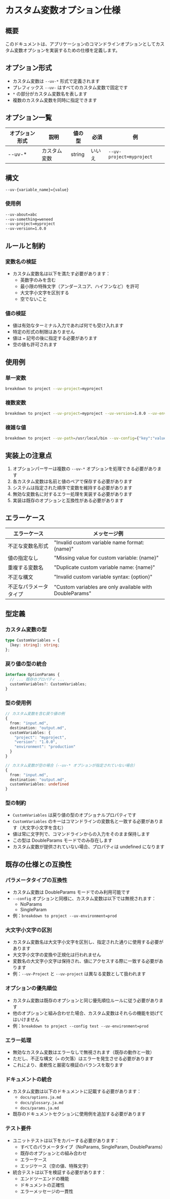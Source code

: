 # カスタム変数オプション仕様

## 概要
このドキュメントは、アプリケーションのコマンドラインオプションとしてカスタム変数オプションを実装するための仕様を定義します。

## オプション形式
- カスタム変数は `--uv-*` 形式で定義されます
- プレフィックス `--uv-` はすべてのカスタム変数で固定です
- `*` の部分がカスタム変数名を表します
- 複数のカスタム変数を同時に指定できます

## オプション一覧

| オプション形式 | 説明                 | 値の型  | 必須   | 例                        |
| ------------- | -------------------- | ------- | ------ | ------------------------- |
| --uv-*        | カスタム変数         | string  | いいえ | `--uv-project=myproject`  |

## 構文
```
--uv-{variable_name}={value}
```

### 使用例
```bash
--uv-about=abc
--uv-something=weneed
--uv-project=myproject
--uv-version=1.0.0
```

## ルールと制約

### 変数名の検証
- カスタム変数名は以下を満たす必要があります：
  - 英数字のみを含む
  - 最小限の特殊文字（アンダースコア、ハイフンなど）を許可
  - 大文字小文字を区別する
  - 空でないこと

### 値の検証
- 値は有効なターミナル入力であれば何でも受け入れます
- 特定の形式の制限はありません
- 値は `=` 記号の後に指定する必要があります
- 空の値も許可されます

## 使用例

### 単一変数
```bash
breakdown to project --uv-project=myproject
```

### 複数変数
```bash
breakdown to project --uv-project=myproject --uv-version=1.0.0 --uv-environment=production
```

### 複雑な値
```bash
breakdown to project --uv-path=/usr/local/bin --uv-config={"key":"value"} --uv-array=[1,2,3]
```

## 実装上の注意点
1. オプションパーサーは複数の `--uv-*` オプションを処理できる必要があります
2. 各カスタム変数は名前と値のペアで保存する必要があります
3. システムは指定された順序で変数を維持する必要があります
4. 無効な変数名に対するエラー処理を実装する必要があります
5. 実装は既存のオプションと互換性がある必要があります

## エラーケース

| エラーケース            | メッセージ例                                           |
| ----------------------- | ------------------------------------------------------ |
| 不正な変数名形式        | "Invalid custom variable name format: {name}"          |
| 値の指定なし            | "Missing value for custom variable: {name}"            |
| 重複する変数名          | "Duplicate custom variable name: {name}"               |
| 不正な構文              | "Invalid custom variable syntax: {option}"             |
| 不正なパラメータタイプ  | "Custom variables are only available with DoubleParams"|

## 型定義

### カスタム変数の型
```typescript
type CustomVariables = {
  [key: string]: string;
};
```

### 戻り値の型の統合
```typescript
interface OptionParams {
  // ... 既存のプロパティ ...
  customVariables?: CustomVariables;
}
```

### 型の使用例
```typescript
// カスタム変数を含む戻り値の例
{
  from: "input.md",
  destination: "output.md",
  customVariables: {
    "project": "myproject",
    "version": "1.0.0",
    "environment": "production"
  }
}

// カスタム変数が空の場合（--uv-* オプションが指定されていない場合）
{
  from: "input.md",
  destination: "output.md",
  customVariables: undefined
}
```

### 型の制約
- `CustomVariables` は戻り値の型のオプショナルプロパティです
- `CustomVariables` のキーはコマンドラインの変数名と一致する必要があります（大文字小文字を含む）
- 値は常に文字列で、コマンドラインからの入力をそのまま保持します
- この型は DoubleParams モードでのみ存在します
- カスタム変数が提供されていない場合、プロパティは undefined になります

## 既存の仕様との互換性

### パラメータタイプの互換性
- カスタム変数は DoubleParams モードでのみ利用可能です
- `--config` オプションと同様に、カスタム変数は以下では無視されます：
  - NoParams
  - SingleParam
- 例：`breakdown to project --uv-environment=prod`

### 大文字小文字の区別
- カスタム変数名は大文字小文字を区別し、指定された通りに使用する必要があります
- 大文字小文字の変換や正規化は行われません
- 変数名の大文字小文字は保持され、値にアクセスする際に一致する必要があります
- 例：`--uv-Project` と `--uv-project` は異なる変数として扱われます

### オプションの優先順位
- カスタム変数は既存のオプションと同じ優先順位ルールに従う必要があります
- 他のオプションと組み合わせた場合、カスタム変数はそれらの機能を妨げてはいけません
- 例：`breakdown to project --config test --uv-environment=prod`

### エラー処理
- 無効なカスタム変数はエラーなしで無視されます（既存の動作と一致）
- ただし、不正な構文（`=` の欠落）はエラーを発生させる必要があります
- これにより、柔軟性と厳密な検証のバランスを取ります

### ドキュメントの統合
- カスタム変数は以下のドキュメントに記載する必要があります：
  - `docs/options.ja.md`
  - `docs/glossary.ja.md`
  - `docs/params.ja.md`
- 既存のドキュメントセクションに使用例を追加する必要があります

### テスト要件
- ユニットテストは以下をカバーする必要があります：
  - すべてのパラメータタイプ（NoParams, SingleParam, DoubleParams）
  - 既存のオプションとの組み合わせ
  - エラーケース
  - エッジケース（空の値、特殊文字）
- 統合テストは以下を検証する必要があります：
  - エンドツーエンドの機能
  - ドキュメントの正確性
  - エラーメッセージの一貫性 